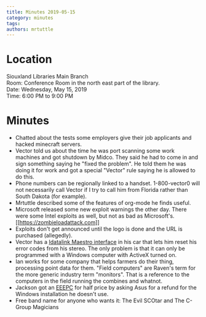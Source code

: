 ```yaml
---
title: Minutes 2019-05-15
category: minutes
tags:
authors: mrtuttle
---
```


# Location

Siouxland Libraries Main Branch  
Room: Conference Room in the north east part of the library.  
Date: Wednesday, May 15, 2019  
Time: 6:00 PM to 9:00 PM

# Minutes

* Chatted about the tests some employers give their job applicants and hacked minecraft servers.
* Vector told us about the time he was port scanning some work machines and got shutdown by Midco.  They said he had to come in and sign something saying he "fixed the problem".  He told them he was doing it for work and got a special "Vector" rule saying he is allowed to do this.
* Phone numbers can be regionally linked to a handset.  1-800-vector0 will not necessarily call Vector if I try to call him from Florida rather than South Dakota (for example).
* Mrtuttle described some of the features of org-mode he finds useful.
* Microsoft released some new exploit warnings the other day.  There were some Intel exploits as well, but not as bad as Microsoft's.  [[https://zombieloadattack.com]]
* Exploits don't get announced until the logo is done and the URL is purchased (allegedly).
* Vector has a [Idatalink Maestro interface](https://maestro.idatalink.com/) in his car that lets him reset his error codes from his stereo.  The only problem is that it can only be programmed with a Windows computer with ActiveX turned on.
* Ian works for some company that helps farmers do their thing, processing point data for them.  "Field computers" are Raven's term for the more generic industry term "monitors".  That is a reference to the computers in the field running the combines and whatnot.
* Jackson got an [EEEPC](https://www.asus.com/us/search/results.aspx?SearchKey=eee%20pc) for half price by asking Asus for a refund for the Windows installation he doesn't use.
* Free band name for anyone who wants it:  The Evil SCOtar and The C-Group Magicians

